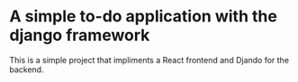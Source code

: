 # A simple to-do application with the django framework

 This is a simple project that impliments a React frontend and Djando for the backend.

